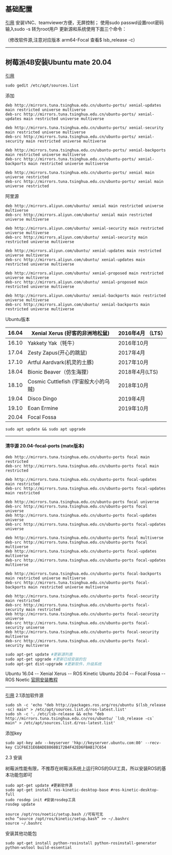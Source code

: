 ## 基础配置

[引用](https://blog.csdn.net/r1141207831/article/details/106327172)
安装VNC、teamviewer方便，无屏控制；
使用sudo passwd设置root密码 
输入sudo -s 转为root用户
更新源和系统使用下面三个命令：

（修改软件源,注意对应版本 arm64-Focal 查看$ lsb_release -c）

---

## 树莓派4B安装Ubuntu mate 20.04

[引用](https://www.cnblogs.com/Biiigwang/p/11742893.html)

```shell
sudo gedit /etc/apt/sources.list
```

添加

```text
deb http://mirrors.tuna.tsinghua.edu.cn/ubuntu-ports/ xenial-updates main restricted universe multiverse
deb-src http://mirrors.tuna.tsinghua.edu.cn/ubuntu-ports/ xenial-updates main restricted universe multiverse

deb http://mirrors.tuna.tsinghua.edu.cn/ubuntu-ports/ xenial-security main restricted universe multiverse
deb-src http://mirrors.tuna.tsinghua.edu.cn/ubuntu-ports/ xenial-security main restricted universe multiverse

deb http://mirrors.tuna.tsinghua.edu.cn/ubuntu-ports/ xenial-backports main restricted universe multiverse
deb-src http://mirrors.tuna.tsinghua.edu.cn/ubuntu-ports/ xenial-backports main restricted universe multiverse

deb http://mirrors.tuna.tsinghua.edu.cn/ubuntu-ports/ xenial main universe restricted
deb-src http://mirrors.tuna.tsinghua.edu.cn/ubuntu-ports/ xenial main universe restricted
```

阿里源

```
deb http://mirrors.aliyun.com/ubuntu/ xenial main restricted universe multiverse
deb-src http://mirrors.aliyun.com/ubuntu/ xenial main restricted universe multiverse

deb http://mirrors.aliyun.com/ubuntu/ xenial-security main restricted universe multiverse
deb-src http://mirrors.aliyun.com/ubuntu/ xenial-security main restricted universe multiverse

deb http://mirrors.aliyun.com/ubuntu/ xenial-updates main restricted universe multiverse
deb-src http://mirrors.aliyun.com/ubuntu/ xenial-updates main restricted universe multiverse

deb http://mirrors.aliyun.com/ubuntu/ xenial-proposed main restricted universe multiverse
deb-src http://mirrors.aliyun.com/ubuntu/ xenial-proposed main restricted universe multiverse

deb http://mirrors.aliyun.com/ubuntu/ xenial-backports main restricted universe multiverse
deb-src http://mirrors.aliyun.com/ubuntu/ xenial-backports main restricted universe multiverse
```

Ubuntu版本

| 16.04 | Xenial Xerus (好客的非洲地松鼠)      | 2016年4月 （LTS） |
| ----- | ------------------------------------ | ----------------- |
| 16.10 | Yakkety Yak（牦牛）                  | 2016年10月        |
| 17.04 | Zesty Zapus(开心的跳鼠)              | 2017年4月         |
| 17.10 | Artful Aardvark(机灵的土豚)          | 2017年10月        |
| 18.04 | Bionic Beaver（仿生海狸）            | 2018年4月(LTS)    |
| 18.10 | Cosmic Cuttlefish (宇宙般大小的乌贼) | 2018年10月        |
| 19.04 | Disco Dingo                          | 2019年4月         |
| 19.10 | Eoan Ermine                          | 2019年10月        |
| 20.04 | Focal Fossa                          |                   |

```shell
sudo apt update && sudo apt upgrade
```



---

#### 清华源 20.04-focal-ports (mate版本)

```
deb http://mirrors.tuna.tsinghua.edu.cn/ubuntu-ports focal main restricted
deb-src http://mirrors.tuna.tsinghua.edu.cn/ubuntu-ports focal main restricted

deb http://mirrors.tuna.tsinghua.edu.cn/ubuntu-ports focal-updates main restricted
deb-src http://mirrors.tuna.tsinghua.edu.cn/ubuntu-ports focal-updates main restricted

deb http://mirrors.tuna.tsinghua.edu.cn/ubuntu-ports focal universe
deb-src http://mirrors.tuna.tsinghua.edu.cn/ubuntu-ports focal universe
deb http://mirrors.tuna.tsinghua.edu.cn/ubuntu-ports focal-updates universe
deb-src http://mirrors.tuna.tsinghua.edu.cn/ubuntu-ports focal-updates universe

deb http://mirrors.tuna.tsinghua.edu.cn/ubuntu-ports focal multiverse
deb-src http://mirrors.tuna.tsinghua.edu.cn/ubuntu-ports focal multiverse
deb http://mirrors.tuna.tsinghua.edu.cn/ubuntu-ports focal-updates multiverse
deb-src http://mirrors.tuna.tsinghua.edu.cn/ubuntu-ports focal-updates multiverse

deb http://mirrors.tuna.tsinghua.edu.cn/ubuntu-ports focal-backports main restricted universe multiverse
deb-src http://mirrors.tuna.tsinghua.edu.cn/ubuntu-ports focal-backports main restricted universe multiverse

deb http://mirrors.tuna.tsinghua.edu.cn/ubuntu-ports focal-security main restricted
deb-src http://mirrors.tuna.tsinghua.edu.cn/ubuntu-ports focal-security main restricted
deb http://mirrors.tuna.tsinghua.edu.cn/ubuntu-ports focal-security universe
deb-src http://mirrors.tuna.tsinghua.edu.cn/ubuntu-ports focal-security universe
deb http://mirrors.tuna.tsinghua.edu.cn/ubuntu-ports focal-security multiverse
deb-src http://mirrors.tuna.tsinghua.edu.cn/ubuntu-ports focal-security multiverse
```

```powershell
sudo apt-get update #更新源列表
sudo apt-get upgrade #更新已经安装的包
sudo apt-get dist-upgrade #更新软件，升级系统
```

Ubuntu 16.04 -- Xenial Xerus -- ROS Kinetic
Ubuntu 20.04 -- Focal Fossa -- ROS Noetic
[官网安装教程](https://wiki.ros.org/noetic/Installation/Ubuntu)

---

[引用](https://blog.csdn.net/r1141207831/article/details/106327172)
2.1添加软件源

```shell
sudo sh -c 'echo "deb http://packages.ros.org/ros/ubuntu $(lsb_release -sc) main" > /etc/apt/sources.list.d/ros-latest.list'
sudo sh -c '. /etc/lsb-release && echo "deb http://mirrors.tuna.tsinghua.edu.cn/ros/ubuntu/ `lsb_release -cs` main" > /etc/apt/sources.list.d/ros-latest.list'
```

添加key

```shell
sudo apt-key adv --keyserver 'hkp://keyserver.ubuntu.com:80' --recv-key C1CF6E31E6BADE8868B172B4F42ED6FBAB17C654
```

2.3 安装

树莓派性能有限，不推荐在树莓派系统上运行ROS的GUI工具，所以安装ROS的基本功能包即可

```shell
sudo apt-get update #更新软件源
sudo apt-get install ros-kinetic-desktop-base #ros-kinetic-desktop-full 
sudo rosdep init #安装rosdep工具
rosdep update
```

```shell
source /opt/ros/noetic/setup.bash //可有可无
echo “source /opt/ros/kinetic/setup.bash” >> ~/.bashrc
source ~/.bashrc
```

安装其他功能包

```shell
sudo apt-get install python-rosinstall python-rosinstall-generator python-wstool build-essential
```


